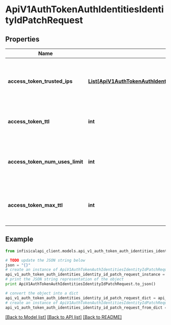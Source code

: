 # ApiV1AuthTokenAuthIdentitiesIdentityIdPatchRequest


## Properties
Name | Type | Description | Notes
------------ | ------------- | ------------- | -------------
**access_token_trusted_ips** | [**List[ApiV1AuthTokenAuthIdentitiesIdentityIdPostRequestAccessTokenTrustedIpsInner]**](ApiV1AuthTokenAuthIdentitiesIdentityIdPostRequestAccessTokenTrustedIpsInner.md) | The new IPs or CIDR ranges that access tokens can be used from. | [optional] 
**access_token_ttl** | **int** | The new lifetime for an acccess token in seconds. | [optional] 
**access_token_num_uses_limit** | **int** | The new maximum number of times that an access token can be used. | [optional] 
**access_token_max_ttl** | **int** | The new maximum lifetime for an acccess token in seconds. | [optional] 

## Example

```python
from infisicalapi_client.models.api_v1_auth_token_auth_identities_identity_id_patch_request import ApiV1AuthTokenAuthIdentitiesIdentityIdPatchRequest

# TODO update the JSON string below
json = "{}"
# create an instance of ApiV1AuthTokenAuthIdentitiesIdentityIdPatchRequest from a JSON string
api_v1_auth_token_auth_identities_identity_id_patch_request_instance = ApiV1AuthTokenAuthIdentitiesIdentityIdPatchRequest.from_json(json)
# print the JSON string representation of the object
print ApiV1AuthTokenAuthIdentitiesIdentityIdPatchRequest.to_json()

# convert the object into a dict
api_v1_auth_token_auth_identities_identity_id_patch_request_dict = api_v1_auth_token_auth_identities_identity_id_patch_request_instance.to_dict()
# create an instance of ApiV1AuthTokenAuthIdentitiesIdentityIdPatchRequest from a dict
api_v1_auth_token_auth_identities_identity_id_patch_request_from_dict = ApiV1AuthTokenAuthIdentitiesIdentityIdPatchRequest.from_dict(api_v1_auth_token_auth_identities_identity_id_patch_request_dict)
```
[[Back to Model list]](../README.md#documentation-for-models) [[Back to API list]](../README.md#documentation-for-api-endpoints) [[Back to README]](../README.md)


